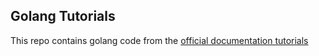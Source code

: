 ## Golang Tutorials
This repo contains golang code from the [official documentation tutorials](https://golang.org/doc/#articles)